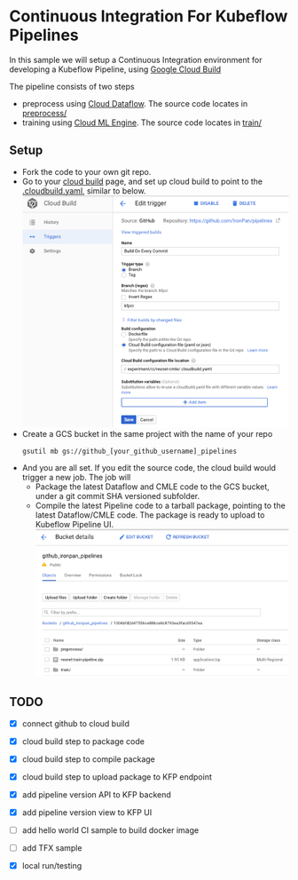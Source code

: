 # Continuous Integration For Kubeflow Pipelines 

In this sample we will setup a Continuous Integration environment for developing a Kubeflow Pipeline, using [Google Cloud Build](https://cloud.google.com/cloud-build/)

The pipeline consists of two steps
- preprocess using [Cloud Dataflow](https://cloud.google.com/dataflow/). The source code locates in [preprocess/](preprocess)
- training using [Cloud ML Engine](https://cloud.google.com/ml-engine/). The source code locates in [train/](train)

## Setup

- Fork the code to your own git repo.
- Go to your [cloud build](https://pantheon.corp.google.com/cloud-build) page, and set up cloud build to point to the [.cloudbuild.yaml](.cloudbuild.yaml), similar to below.
![alt text](etc/cloudbuild_config.png)
- Create a GCS bucket in the same project with the name of your repo
    ```
    gsutil mb gs://github_[your_github_username]_pipelines
    ```
- And you are all set. If you edit the source code, the cloud build would trigger a new job. The job will 
  - Package the latest Dataflow and CMLE code to the GCS bucket, under a git commit SHA versioned subfolder.
  - Compile the latest Pipeline code to a tarball package, pointing to the latest Dataflow/CMLE code. The package is ready to upload to Kubeflow Pipeline UI.
![alt text](etc/gcs.png)


## TODO
- [x] connect github to cloud build
- [x] cloud build step to package code
- [x] cloud build step to compile package
- [x] cloud build step to upload package to KFP endpoint

- [x] add pipeline version API to KFP backend
- [x] add pipeline version view to KFP UI

- [ ] add hello world CI sample to build docker image
- [ ] add TFX sample

- [x] local run/testing
